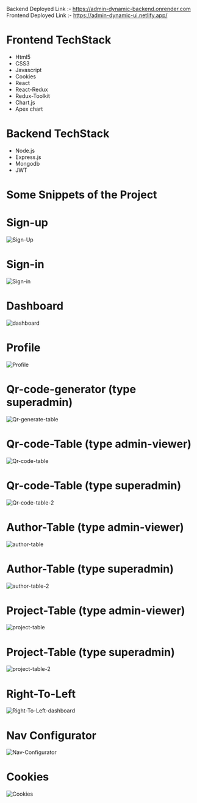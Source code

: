 

Backend Deployed Link :- https://admin-dynamic-backend.onrender.com
Frontend Deployed Link :- https://admin-dynamic-ui.netlify.app/

# Frontend TechStack
* Html5
* CSS3
* Javascript
* Cookies
* React
* React-Redux
* Redux-Toolkit
* Chart.js
* Apex chart

# Backend TechStack
* Node.js
* Express.js
* Mongodb
* JWT
  
# Some Snippets of the Project

# Sign-up

![Sign-Up](https://github.com/ranjankumar9/Admin-Dynamic-ui/assets/107936455/2aaa4a4f-79d3-4f53-bd5c-1b0206d9dadd)

# Sign-in

![Sign-in](https://github.com/ranjankumar9/Admin-Dynamic-ui/assets/107936455/a598af23-26b4-4833-9e22-dbe2b4edde71)

# Dashboard

![dashboard](https://github.com/ranjankumar9/Admin-Dynamic-ui/assets/107936455/627c5442-3e62-46f0-b0d0-76e681db4eff)

# Profile 

![Profile](https://github.com/ranjankumar9/Admin-Dynamic-ui/assets/107936455/22600aee-ad81-467c-84ee-e5a5b23a6705)


# Qr-code-generator (type superadmin)

![Qr-generate-table](https://github.com/ranjankumar9/Admin-Dynamic-ui/assets/107936455/67e10d10-0832-4821-a52f-de6fbd0034cb)


# Qr-code-Table (type admin-viewer)

![Qr-code-table](https://github.com/ranjankumar9/Admin-Dynamic-ui/assets/107936455/94cf8dac-ad98-4872-87ce-0856fdca8ca5)

# Qr-code-Table (type superadmin)

![Qr-code-table-2](https://github.com/ranjankumar9/Admin-Dynamic-ui/assets/107936455/614e5b0e-dff1-4ed9-b81b-da814d3bad31)

# Author-Table (type admin-viewer)

![author-table](https://github.com/ranjankumar9/Admin-Dynamic-ui/assets/107936455/874e7db1-8195-4b55-82d1-10ae84d4cc1f)

# Author-Table (type superadmin)

![author-table-2](https://github.com/ranjankumar9/Admin-Dynamic-ui/assets/107936455/bb3cf7c9-2eac-44b6-bd66-8214cef627bd)

# Project-Table (type admin-viewer)

![project-table](https://github.com/ranjankumar9/Admin-Dynamic-ui/assets/107936455/4e1eacf9-5d70-48d3-bbd6-5abd4e867c00)

# Project-Table (type superadmin)

![project-table-2](https://github.com/ranjankumar9/Admin-Dynamic-ui/assets/107936455/4fcdc4e6-0cc5-4865-8c72-286c0f979137)

# Right-To-Left 

![Right-To-Left-dashboard](https://github.com/ranjankumar9/Admin-Dynamic-ui/assets/107936455/57b421ca-b159-4b57-b50a-abfea27c8bbd)

# Nav Configurator

![Nav-Configurator](https://github.com/ranjankumar9/Admin-Dynamic-ui/assets/107936455/d4ad1aaf-bdaa-46c2-95f8-f38ce462c574)

# Cookies 

![Cookies](https://github.com/ranjankumar9/Admin-Dynamic-ui/assets/107936455/480df299-4778-4244-a84b-6042e098031e)










